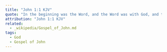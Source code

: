 ```yaml
---
title: "John 1:1 KJV"
quote: "In the beginning was the Word, and the Word was with God, and the Word was God."
attribution: "John 1:1 KJV"
related:
  - _wikipedia/Gospel_of_John.md
tags:
  - God
  - Gospel of John
---
```

